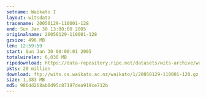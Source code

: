 ```yaml
---
setname: Waikato I
layout: witsdata
tracename: 20050129-110001-128
end: Sun Jan 30 13:00:00 2005
originalname: 20050129-110001-128
gzsize: 496 MB
len: 12:59:59
start: Sun Jan 30 00:00:01 2005
totalwirelen: 6,030 MB
ripedownload: https://data-repository.ripe.net/datasets/wits-archive/waikato/1/20050129-110001-128.gz
pkts: 20 million
download: ftp://wits.cs.waikato.ac.nz/waikato/1/20050129-110001-128.gz
size: 1,383 MB
md5: 986dd268ab0d95c87197dea919ce712b
---
```


